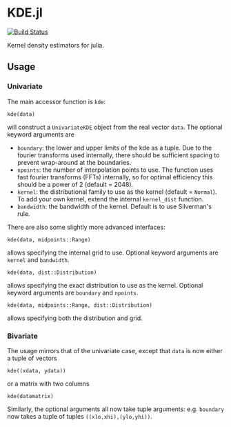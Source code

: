 # KDE.jl

[![Build Status](https://travis-ci.org/JuliaStats/KDE.jl.svg?branch=master)](https://travis-ci.org/JuliaStats/KDE.jl)

Kernel density estimators for julia.

## Usage

### Univariate
The main accessor function is `kde`:
```
kde(data)
```
will construct a `UnivariateKDE` object from the real vector `data`. The optional keyword arguments are
* `boundary`: the lower and upper limits of the kde as a tuple. Due to the
  fourier transforms used internally, there should be sufficient spacing to
  prevent wrap-around at the boundaries.
* `npoints`: the number of interpolation points to use. The function uses
  fast fourier transforms (FFTs) internally, so for optimal efficiency this
  should be a power of 2 (default = 2048).
* `kernel`: the distributional family to use as the kernel (default =
  `Normal`). To add your own kernel, extend the internal `kernel_dist` function.
* `bandwidth`: the bandwidth of the kernel. Default is to use Silverman's
  rule.

There are also some slightly more advanced interfaces:
```
kde(data, midpoints::Range)
```
allows specifying the internal grid to use. Optional keyword arguments are
`kernel` and `bandwidth`.

```
kde(data, dist::Distribution)
```
allows specifying the exact distribution to use as the kernel. Optional
keyword arguments are `boundary` and `npoints`.

```
kde(data, midpoints::Range, dist::Distribution)
```
allows specifying both the distribution and grid.

### Bivariate

The usage mirrors that of the univariate case, except that `data` is now
either a tuple of vectors
```
kde((xdata, ydata))
```
or a matrix with two columns
```
kde(datamatrix)
```
Similarly, the optional arguments all now take tuple arguments:
e.g. `boundary` now takes a tuple of tuples `((xlo,xhi),(ylo,yhi))`.
